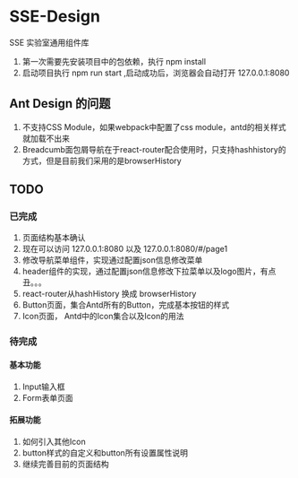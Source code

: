 # SSE-Design
SSE 实验室通用组件库

1. 第一次需要先安装项目中的包依赖，执行 npm install
2. 启动项目执行 npm run start ,启动成功后，浏览器会自动打开 127.0.0.1:8080


## Ant Design 的问题
1. 不支持CSS Module，如果webpack中配置了css module，antd的相关样式就加载不出来
2. Breadcumb面包屑导航在于react-router配合使用时，只支持hashhistory的方式，但是目前我们采用的是browserHistory


## TODO
### 已完成
1. 页面结构基本确认
2. 现在可以访问 127.0.0.1:8080  以及 127.0.0.1:8080/#/page1
3. 修改导航菜单组件，实现通过配置json信息修改菜单
4. header组件的实现，通过配置json信息修改下拉菜单以及logo图片，有点丑。。。
5. react-router从hashHistory 换成 browserHistory
6. Button页面，集合Antd所有的Button，完成基本按钮的样式
7. Icon页面， Antd中的Icon集合以及Icon的用法

### 待完成
#### 基本功能
1. Input输入框
2. Form表单页面

#### 拓展功能
1. 如何引入其他Icon
2. button样式的自定义和button所有设置属性说明
3. 继续完善目前的页面结构
